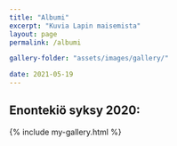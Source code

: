 ```yaml
---
title: "Albumi"
excerpt: "Kuvia Lapin maisemista"
layout: page
permalink: /albumi

gallery-folder: "assets/images/gallery/"

date: 2021-05-19
---
```

## Enontekiö syksy 2020:

{% include my-gallery.html %}
